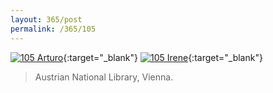 ```yaml
---
layout: 365/post
permalink: /365/105
---
```


[![105 Arturo](https://c2.staticflickr.com/6/5672/22276375065_9208020b05_c.jpg)](https://www.flickr.com/photos/131440297@N08/22276375065/){:target="_blank"}
[![105 Irene](https://c1.staticflickr.com/1/752/22013084370_d6fd2c760e_c.jpg)](https://www.flickr.com/photos/25124902@N04/22013084370/){:target="_blank"}


> Austrian National Library, Vienna.

>
